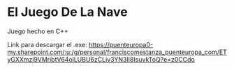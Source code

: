 # El Juego De La Nave
Juego hecho en C++

Link para descargar el .exe: https://puenteuropa0-my.sharepoint.com/:u:/g/personal/franciscomestanza_puenteuropa_com/ETyGXXmzi9VMribtV64olLUBU6zCLiv3YN3lI8IsuvkToQ?e=z0CCdo
